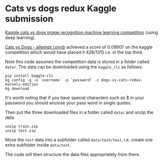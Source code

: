 # Cats vs dogs redux Kaggle submission
[Kaggle cats vs dogs image recognition machine learning competition](https://www.kaggle.com/c/dogs-vs-cats-redux-kernels-edition) (using deep learning).

[Cats vs Dogs - attempt I.pynb](https://github.com/DanGolding/kaggle_cats_vs_dogs_redux/blob/master/Cats%20vs%20Dogs%20-%20attempt%20I.ipynb) achieved a score of 0.09907 on the kaggle competition which would have placed it 426/1315 i.e. in the top third.

Note this code assumes the competition data is stored in a folder called `data/`. The data can be downloaded using the `kaggle_cli` as follows:

    pip install kaggle-cli
    kg config -g -u `username` -p `password` -c dogs-vs-cats-redux-kernels-edition
    kg download

It's worth noting that if you have special characters such as $ in your password you should enclose your pass word in single quotes.

Then put the three downloaded files in a folder called `data/` and unzip the data

    unzip train.zip
    unzip test.zip

Move the `test` data into a subfolder called `data/test/test`, i.e. create one extra subfolder inside `data/test`.

The code will then structure the data files appropriately from there.
